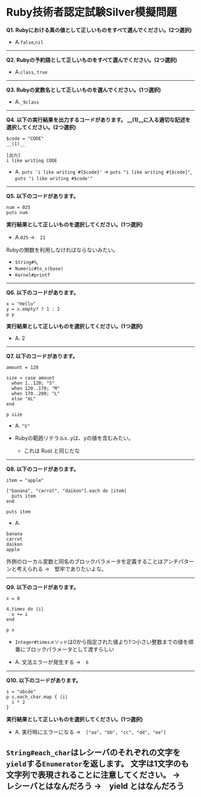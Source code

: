 # Ruby技術者認定試験Silver模擬問題

**Q1. Rubyにおける真の値として正しいものをすべて選んでください。(2つ選択)**

- A.`false`,`nil`

-------------------------------------------------------------------------

**Q2. Rubyの予約語として正しいものをすべて選んでください。(2つ選択)**

- A.`class`, `true`

---------------------------------------------------------------------------

**Q3. Rubyの変数名として正しいものを選んでください。(1つ選択)**

- A.`_9class`

---------------------------------------------------------------------------

**Q4. 以下の実行結果を出力するコードがあります。
__(1)__に入る適切な記述を選択してください。(2つ選択)**

```
$code = "CODE"
__(1)__

[出力]
i like writing CODE
```

- A. `puts 'i like writing #{$code}'` → `puts "i like writing #{$code}"`, `puts "i like writing #$code'"`

---------------------------------------------------------------------------

**Q5. 以下のコードがあります。**

```
num = 025
puts num
```

**実行結果として正しいものを選択してください。(1つ選択)**

-  A.`025` →　`21`

Rubyの関数を利用しなければならないみたい。
- `String#%`,
- `Numeric#to_s(base)`
- `Kernel#printf`

---------------------------------------------------------------------------

**Q6. 以下のコードがあります。**

```
x = "Hello"
y = x.empty? ? 1 : 2
p y
```

**実行結果として正しいものを選択してください。(1つ選択)**

- A. 2

---------------------------------------------------------------------------


**Q7. 以下のコードがあります。**

```
amount = 120

size = case amount
  when 1..120; "S"
  when 120..170; "M"
  when 170..200; "L"
  else "XL"
end

p size
```

- A. `"S"`
  
- Rubyの範囲リテラルx..yは、yの値を含むみたい。
  - これは Rust と同じだな

---------------------------------------------------------------------------

**Q8. 以下のコードがあります。**

```
item = "apple"

["banana", "carrot", "daikon"].each do |item|
  puts item
end

puts item
```

- A.
```
banana
carrot
daikon
apple
```

外側のローカル変数と同名のブロックパラメータを定義することはアンチパターンと考えられる
→　堅牢でありたいよな。

---------------------------------------------------------------------------

**Q9. 以下のコードがあります。**

```
x = 0

4.times do |i|
  x += i
end

p x
```

- `Integer#timesメソッド`は0から指定された値より1つ小さい整数までの値を順番にブロックパラメータとして渡すらしい

- A. 文法エラーが発生する →　`6`

---------------------------------------------------------------------------

**Q10. 以下のコードがあります。**

```
s = "abcde"
p s.each_char.map { |i|
  i * 2
}
```

**実行結果として正しいものを選択してください。(1つ選択)**

- A. 実行時にエラーになる →　`["aa", "bb", "cc", "dd", "ee"]`

`String#each_char`はレシーバのそれぞれの文字を`yield`する`Enumerator`を返します。
文字は1文字のも文字列で表現されることに注意してください。
→　レシーバとはなんだろう
→　yield とはなんだろう
---------------------------------------------------------------------------